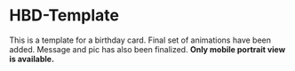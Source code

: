 # HBD-Template
This is a template for a birthday card. Final set of animations have been added. Message and pic has also been finalized. **Only mobile portrait view is available.**
